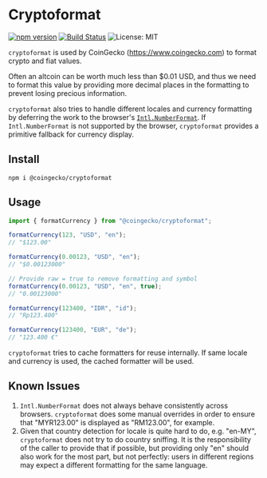# Cryptoformat

[![npm version](https://badge.fury.io/js/%40coingecko%2Fcryptoformat.svg)](https://badge.fury.io/js/%40coingecko%2Fcryptoformat)
[![Build Status](https://travis-ci.org/coingecko/cryptoformat.svg?branch=master)](https://travis-ci.org/keratin/authn-server)
![License: MIT](https://img.shields.io/badge/License-MIT-yellow.svg)

`cryptoformat` is used by CoinGecko (<https://www.coingecko.com>) to format crypto and fiat values.

Often an altcoin can be worth much less than $0.01 USD, and thus we need to format this value by providing more decimal places in the formatting to prevent losing precious information.

`cryptoformat` also tries to handle different locales and currency formatting by deferring the work to the browser's [`Intl.NumberFormat`](https://developer.mozilla.org/en-US/docs/Web/JavaScript/Reference/Global_Objects/NumberFormat). If `Intl.NumberFormat` is not supported by the browser, `cryptoformat` provides a primitive fallback for currency display.

## Install

```
npm i @coingecko/cryptoformat
```

## Usage

```js
import { formatCurrency } from "@coingecko/cryptoformat";

formatCurrency(123, "USD", "en");
// "$123.00"

formatCurrency(0.00123, "USD", "en");
// "$0.00123000"

// Provide raw = true to remove formatting and symbol
formatCurrency(0.00123, "USD", "en", true);
// "0.00123000"

formatCurrency(123400, "IDR", "id");
// "Rp123.400"

formatCurrency(123400, "EUR", "de");
// "123.400 €"
```

`cryptoformat` tries to cache formatters for reuse internally. If same locale and currency is used, the cached formatter will be used.

## Known Issues

1.  `Intl.NumberFormat` does not always behave consistently across browsers. `cryptoformat` does some manual overrides in order to ensure that "MYR123.00" is displayed as "RM123.00", for example.
2.  Given that country detection for locale is quite hard to do, e.g. "en-MY", `cryptoformat` does not try to do country sniffing. It is the responsibility of the caller to provide that if possible, but providing only "en" should also work for the most part, but not perfectly: users in different regions may expect a different formatting for the same language.
